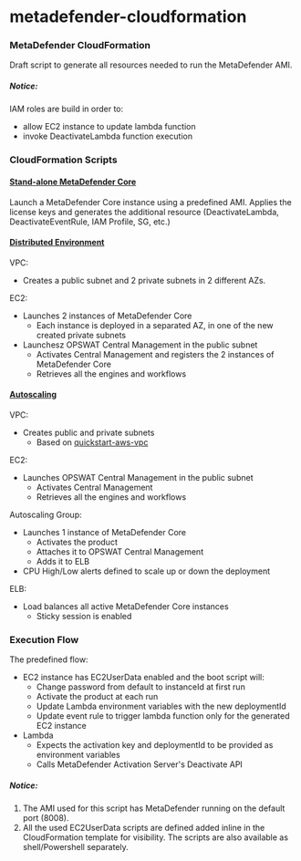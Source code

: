 # metadefender-cloudformation

### MetaDefender CloudFormation 
Draft script to generate all resources needed to run the MetaDefender AMI. 

##### Notice:
IAM roles are build in order to:
- allow EC2 instance to update lambda function
- invoke DeactivateLambda function execution

### CloudFormation Scripts

#### [Stand-alone MetaDefender Core](cloudformation/MetaDefenderWindows.template)
Launch a MetaDefender Core instance using a predefined AMI.
Applies the license keys and generates the additional resource (DeactivateLambda, DeactivateEventRule, IAM Profile, SG, etc.)

#### [Distributed Environment](cloudformation/MetaDefenderWindowsCM2AZ.template)
VPC:
- Creates a public subnet and 2 private subnets in 2 different AZs.

EC2:
- Launches 2 instances of MetaDefender Core
  - Each instance is deployed in a separated AZ, in one of the new created private subnets
- Launchesz OPSWAT Central Management in the public subnet
  - Activates Central Management and registers the 2 instances of MetaDefender Core
  - Retrieves all the engines and workflows

#### [Autoscaling](cloudformation/MetaDefenderWindowsAutoscaling.template)
VPC:
- Creates public and private subnets
  - Based on [quickstart-aws-vpc](https://github.com/aws-quickstart/quickstart-aws-vpc "Quicstart AWS VPC")

EC2:
- Launches OPSWAT Central Management in the public subnet
  - Activates Central Management
  - Retrieves all the engines and workflows

Autoscaling Group:
- Launches 1 instance of MetaDefender Core
  - Activates the product
  - Attaches it to OPSWAT Central Management
  - Adds it to ELB
- CPU High/Low alerts defined to scale up or down the deployment

ELB:
- Load balances all active MetaDefender Core instances
  - Sticky session is enabled


### Execution Flow
The predefined flow:
- EC2 instance has EC2UserData enabled and the boot script will:
  - Change password from default to instanceId at first run
  - Activate the product at each run
  - Update Lambda environment variables with the new deploymentId
  - Update event rule to trigger lambda function only for the generated EC2 instance
- Lambda
  - Expects the activation key and deploymentId to be provided as environment variables
  - Calls MetaDefender Activation Server's Deactivate API

##### Notice:
1. The AMI used for this script has MetaDefender running on the default port (8008).
2. All the used EC2UserData scripts are defined added inline in the CloudFormation template for visibility. The scripts are also available as shell/Powershell separately.
